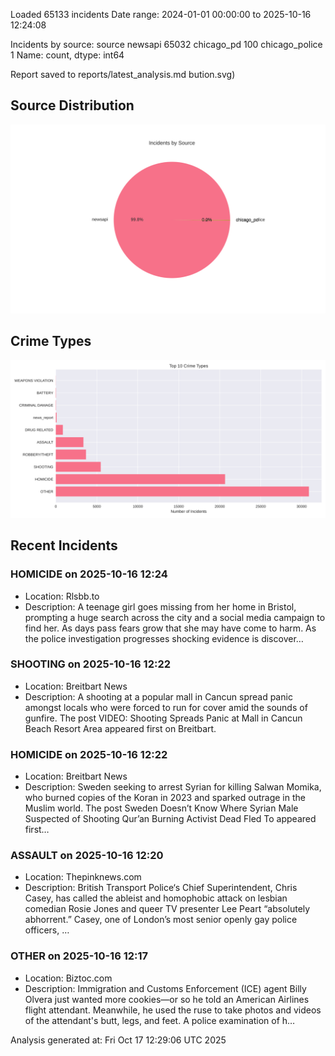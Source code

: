 
Loaded 65133 incidents
Date range: 2024-01-01 00:00:00 to 2025-10-16 12:24:08

Incidents by source:
source
newsapi           65032
chicago_pd          100
chicago_police        1
Name: count, dtype: int64

Report saved to reports/latest_analysis.md
bution.svg)

## Source Distribution
![Source Distribution](images/source_distribution.svg)

## Crime Types
![Crime Types](images/crime_types.svg)

## Recent Incidents

### HOMICIDE on 2025-10-16 12:24
- Location: Rlsbb.to
- Description: A teenage girl goes missing from her home in Bristol, prompting a huge search across the city and a social media campaign to find her. As days pass fears grow that she may have come to harm. As the police investigation progresses shocking evidence is discover…


### SHOOTING on 2025-10-16 12:22
- Location: Breitbart News
- Description: A shooting at a popular mall in Cancun spread panic amongst locals who were forced to run for cover amid the sounds of gunfire.
The post VIDEO: Shooting Spreads Panic at Mall in Cancun Beach Resort Area appeared first on Breitbart.


### HOMICIDE on 2025-10-16 12:22
- Location: Breitbart News
- Description: Sweden seeking to arrest Syrian for killing Salwan Momika, who burned copies of the Koran in 2023 and sparked outrage in the Muslim world.
The post Sweden Doesn’t Know Where Syrian Male Suspected of Shooting Qur’an Burning Activist Dead Fled To appeared first…


### ASSAULT on 2025-10-16 12:20
- Location: Thepinknews.com
- Description: British Transport Police‘s Chief Superintendent, Chris Casey, has called the ableist and homophobic attack on lesbian comedian Rosie Jones and queer TV presenter Lee Peart “absolutely abhorrent.” Casey, one of London’s most senior openly gay police officers, …


### OTHER on 2025-10-16 12:17
- Location: Biztoc.com
- Description: Immigration and Customs Enforcement (ICE) agent Billy Olvera just wanted more cookies—or so he told an American Airlines flight attendant. Meanwhile, he used the ruse to take photos and videos of the attendant's butt, legs, and feet.
A police examination of h…

Analysis generated at: Fri Oct 17 12:29:06 UTC 2025
